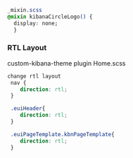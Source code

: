 ```css
_mixin.scss
@mixin kibanaCircleLogo() {
  display: none;
  }
```

### RTL Layout 
custom-kibana-theme plugin
Home.scss
```css
change rtl layout 
 nav {
    direction: rtl;
 }

 .euiHeader{
    direction: rtl;
 }

 .euiPageTemplate.kbnPageTemplate{
    direction: rtl;
 }
```